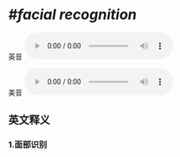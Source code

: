 # ***\#facial recognition*** 
英音
<audio src="./media/facial recognition1_AAC.aac" controls="controls"></audio>

美音
<audio src="./media/facial recognition2_AAC.aac" controls="controls"></audio>



  

英文释义
---
### 1.**面部识别**  



